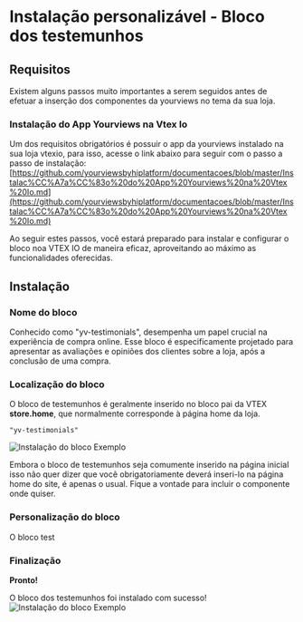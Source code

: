 # Instalação personalizável - Bloco dos testemunhos

## Requisitos

Existem alguns passos muito importantes a serem seguidos antes de efetuar a inserção dos componentes da yourviews no tema da sua loja.

### Instalação do App Yourviews na Vtex Io

Um dos requisitos obrigatórios é possuir o app da yourviews instalado na sua loja vtexio, para isso, acesse o link abaixo para seguir com o passo a passo de instalação:
[https://github.com/yourviewsbyhiplatform/documentacoes/blob/master/Instalac%CC%A7a%CC%83o%20do%20App%20Yourviews%20na%20Vtex%20Io.md](https://github.com/yourviewsbyhiplatform/documentacoes/blob/master/Instalac%CC%A7a%CC%83o%20do%20App%20Yourviews%20na%20Vtex%20Io.md)
 
 Ao seguir estes passos, você estará preparado para instalar e configurar o bloco noa VTEX IO de maneira eficaz, aproveitando ao máximo as funcionalidades oferecidas. 
 
## Instalação

### Nome do bloco

Conhecido como "yv-testimonials", desempenha um papel crucial na experiência de compra online. Esse bloco é especificamente projetado para apresentar as avaliações e opiniões dos clientes sobre a loja, após a conclusão de uma compra. 

### Localização do bloco

O bloco de testemunhos é geralmente inserido no bloco pai da VTEX **store.home**, que normalmente corresponde à página home da loja.
```
"yv-testimonials"
```

![Instalação do bloco Exemplo](https://i.imgur.com/9D2gnoQ.png)

Embora o bloco de testemunhos seja comumente inserido na página inicial isso não quer dizer que você obrigatoriamente deverá inseri-lo na página home do site, é apenas o usual. Fique a vontade para incluir o componente onde quiser.

### Personalização do bloco

O bloco test

### Finalização

**Pronto!**

O bloco dos testemunhos foi instalado com sucesso!
![Instalação do bloco Exemplo](https://i.imgur.com/uHUeqls.png)

<!--stackedit_data:
eyJoaXN0b3J5IjpbLTExNTUwOTM3MjUsMTAwMjIzMzI0NV19
-->
